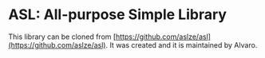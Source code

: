 # ASL: All-purpose Simple Library

This library can be cloned from [https://github.com/aslze/asl](https://github.com/aslze/asl).
It was created and it is maintained by Alvaro.

